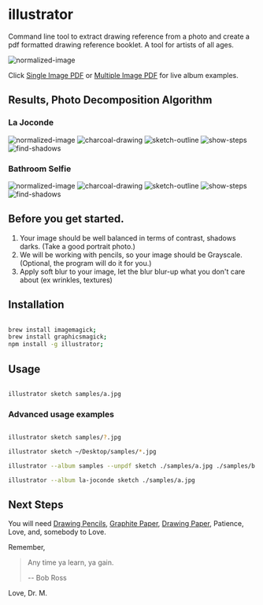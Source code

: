 # illustrator
Command line tool to extract drawing reference from a photo and create a pdf formatted drawing reference booklet. A tool for artists of all ages.

![normalized-image](samples/preview.jpg "PDF file preview")

Click [Single Image PDF](https://github.com/fantasyui-com/illustrator/blob/master/la-joconde.pdf) or
[Multiple Image PDF](https://github.com/fantasyui-com/illustrator/blob/master/my-album.pdf) for live album examples.

## Results, Photo Decomposition Algorithm

### La Joconde

![normalized-image](samples/a.0.jpg "Normalized Image, main reference")
![charcoal-drawing](samples/a.1.jpg "Thick outline drawing")
![sketch-outline](samples/a.2.jpg "Sketch outline with extra details")
![show-steps](samples/a.3.jpg "Shadow reference for up to 8 pencils")
![find-shadows](samples/a.4.jpg "Darkest shadows reference")

### Bathroom Selfie

![normalized-image](samples/b.5.jpg "Normalized Image, main reference")
![charcoal-drawing](samples/b.6.jpg "Thick outline drawing")
![sketch-outline](samples/b.7.jpg "Sketch outline with extra details")
![show-steps](samples/b.8.jpg "Shadow reference for up to 8 pencils")
![find-shadows](samples/b.9.jpg "Darkest shadows reference")

## Before you get started.

1. Your image should be well balanced in terms of contrast, shadows darks. (Take a good portrait photo.)
2. We will be working with pencils, so your image should be Grayscale. (Optional, the program will do it for you.)
3. Apply soft blur to your image, let the blur blur-up what you don't care about (ex wrinkles, textures)


## Installation

```bash

brew install imagemagick;
brew install graphicsmagick;
npm install -g illustrator;

```

## Usage

```bash

illustrator sketch samples/a.jpg

```
### Advanced usage examples

```bash

illustrator sketch samples/?.jpg

illustrator sketch ~/Desktop/samples/*.jpg

illustrator --album samples --unpdf sketch ./samples/a.jpg ./samples/b.jpg

illustrator --album la-joconde sketch ./samples/a.jpg

```

## Next Steps

You will need [Drawing Pencils](https://duckduckgo.com/?q=Drawing+Pencils), [Graphite Paper](https://duckduckgo.com/?q=Graphite+Paper), [Drawing Paper](https://duckduckgo.com/?q=Drawing+Paper), Patience, Love, and, somebody to Love.

Remember,

>  Any time ya learn, ya gain.
>
>   -- Bob Ross

Love,
Dr. M.
